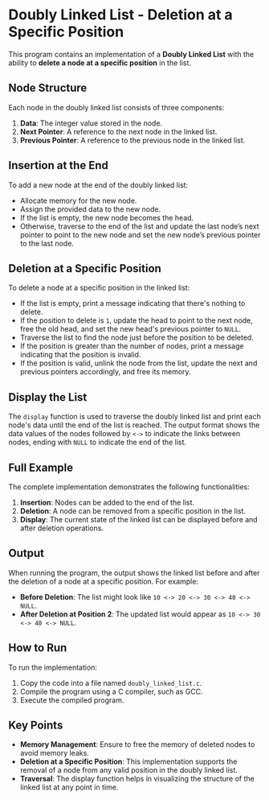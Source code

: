 # Doubly Linked List - Deletion at a Specific Position

This program contains an implementation of a **Doubly Linked List** with the ability to **delete a node at a specific position** in the list.

## Node Structure

Each node in the doubly linked list consists of three components:
1. **Data**: The integer value stored in the node.
2. **Next Pointer**: A reference to the next node in the linked list.
3. **Previous Pointer**: A reference to the previous node in the linked list.

## Insertion at the End

To add a new node at the end of the doubly linked list:
- Allocate memory for the new node.
- Assign the provided data to the new node.
- If the list is empty, the new node becomes the head.
- Otherwise, traverse to the end of the list and update the last node’s next pointer to point to the new node and set the new node’s previous pointer to the last node.

## Deletion at a Specific Position

To delete a node at a specific position in the linked list:
- If the list is empty, print a message indicating that there's nothing to delete.
- If the position to delete is `1`, update the head to point to the next node, free the old head, and set the new head's previous pointer to `NULL`.
- Traverse the list to find the node just before the position to be deleted.
- If the position is greater than the number of nodes, print a message indicating that the position is invalid.
- If the position is valid, unlink the node from the list, update the next and previous pointers accordingly, and free its memory.

## Display the List

The `display` function is used to traverse the doubly linked list and print each node's data until the end of the list is reached. The output format shows the data values of the nodes followed by `<->` to indicate the links between nodes, ending with `NULL` to indicate the end of the list.

## Full Example

The complete implementation demonstrates the following functionalities:
1. **Insertion**: Nodes can be added to the end of the list.
2. **Deletion**: A node can be removed from a specific position in the list.
3. **Display**: The current state of the linked list can be displayed before and after deletion operations.

## Output

When running the program, the output shows the linked list before and after the deletion of a node at a specific position. For example:

- **Before Deletion**: The list might look like `10 <-> 20 <-> 30 <-> 40 <-> NULL`.
- **After Deletion at Position 2**: The updated list would appear as `10 <-> 30 <-> 40 <-> NULL`.

## How to Run

To run the implementation:
1. Copy the code into a file named `doubly_linked_list.c`.
2. Compile the program using a C compiler, such as GCC.
3. Execute the compiled program.

## Key Points

- **Memory Management**: Ensure to free the memory of deleted nodes to avoid memory leaks.
- **Deletion at a Specific Position**: This implementation supports the removal of a node from any valid position in the doubly linked list.
- **Traversal**: The display function helps in visualizing the structure of the linked list at any point in time.
